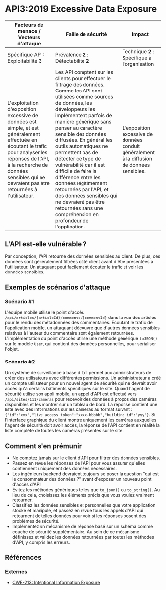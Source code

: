 API3:2019 Excessive Data Exposure
=================================

| Facteurs de menace / Vecteurs d'attaque | Faille de sécurité | Impact |
| - | - | - |
| Spécifique API : Exploitabilité **3** | Prévalence **2** : Détectabilité **2** | Technique **2** : Spécifique à l'organisation |
| L'exploitation d'exposition excessive de données est simple, et est généralement effectuée en écoutant le trafic pour analyser les réponses de l'API, à la recherche de données sensibles qui ne devraient pas être retournées à l'utilisateur. | Les API comptent sur les clients pour effectuer le filtrage des données. Comme les API sont utilisées comme sources de données, les développeurs les implémentent parfois de manière générique sans penser au caractère sensible des données diffusées. En général les outils automatiques ne permettent pas de détecter ce type de vulnérabilité car il est difficile de faire la différence entre les données légitimement retournées par l'API, et des données sensibles qui ne devraient pas être retournées sans une compréhension en profondeur de l'application. | L'exposition excessive de données conduit généralement à la diffusion de données sensibles. |

## L'API est-elle vulnérable ?

Par conception, l'API retourne des données sensibles au client. De plus, ces données sont généralement filtrées côté client avant d'être présentées à l'utilisateur. Un attaquant peut facilement écouter le trafic et voir les données sensibles.

## Exemples de scénarios d'attaque

### Scénario #1

L'équipe mobile utilise le point d'accès `/api/articles/{articleId}/comments/{commentId}`
dans la vue des articles pour le rendu des métadonnées des commentaires. Ecoutant le trafic de l'application mobile, un attaquant découvre que d'autres données sensibles relatives à l'auteur du commentaire sont également retournées. L'implémentation du point d'accès utilise une méthode générique `toJSON()` sur le modèle `User`, qui contient des données personnelles, pour sérialiser l'objet.

### Scénario #2

Un système de surveillance à base d'IoT permet aux administrateurs de créer des utilisateurs avec différentes permissions. Un administrateur a créé un compte utilisateur pour un nouvel agent de sécurité qui ne devrait avoir accès qu'à certains bâtiments spécifiques sur le site. Quand l'agent de sécurité utilise son appli mobile, un appel d'API est effectué vers `/api/sites/111/cameras` pour recevoir des données à propos des caméras disponibles et les montrer sur un tableau de bord. La réponse contient une liste avec des informations sur les caméras au format suivant : `{"id":"xxx","live_access_token":"xxxx-bbbbb","building_id":"yyy"}`.
Si l'interface graphique du client montre uniquement les caméras auxquelles l'agent de sécurité doit avoir accès, la réponse de l'API contient en réalité la liste complète de toutes les caméras présentes sur le site.

## Comment s'en prémunir

* Ne comptez jamais sur le client d'API pour filtrer des données sensibles.
* Passez en revue les réponses de l'API pour vous assurer qu'elles contiennent
  uniquement des données nécessaires.
* Les ingénieurs backend devraient toujours se poser la question "qui est le
  consommateur des données ?" avant d'exposer un nouveau point d'accès d'API.
* Évitez les méthodes génériques telles que `to_json()` ou `to_string()`.
  Au lieu de cela, choisissez les éléments précis que vous voulez vraiment retourner.
* Classifiez les données sensibles et personnelles que votre application stocke et
  manipule, et passez en revue tous les appels d'API qui retournent de telles
  données pour voir si les réponses posent des problèmes de sécurité.
* Implémentez un mécanisme de réponse basé sur un schéma comme couche de sécurité
  supplémentaire. Au sein de ce mécanisme définissez et validez les données retournées
  par toutes les méthodes d'API, y compris les erreurs.


## Références

### Externes

* [CWE-213: Intentional Information Exposure][1]

[1]: https://cwe.mitre.org/data/definitions/213.html
